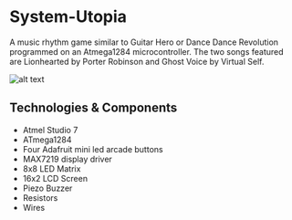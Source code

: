 # System-Utopia


A music rhythm game similar to Guitar Hero or Dance Dance Revolution programmed on an Atmega1284 microcontroller.
The two songs featured are
Lionhearted by Porter Robinson and Ghost Voice by Virtual Self.


![alt text](https://i.imgur.com/sLusEk1.jpg)

## Technologies & Components
* Atmel Studio 7
* ATmega1284
* Four Adafruit mini led arcade buttons
* MAX7219 display driver
* 8x8 LED Matrix
* 16x2 LCD Screen
* Piezo Buzzer
* Resistors
* Wires
